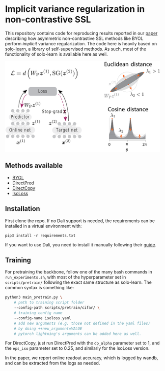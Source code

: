 # Implicit variance regularization in non-contrastive SSL
This repository contains code for reproducing results reported in our [paper](https://neurips.cc/virtual/2023/poster/69901) describing how asymmetric non-contrastive SSL methods like BYOL perform *implicit* variance regularization.
The code here is heavily based on [solo-learn](https://github.com/vturrisi/solo-learn), a library of self-supervised methods.
As such, most of the functionality of solo-learn is available here as well.

![cartoon](fig/cartoon.png)

## Methods available
* [BYOL](https://arxiv.org/abs/2006.07733)
* [DirectPred](https://arxiv.org/abs/2102.06810)
* [DirectCopy](https://arxiv.org/abs/2110.04947)
* [IsoLoss](https://neurips.cc/virtual/2023/poster/69901)


## Installation

First clone the repo.
If no Dali support is needed, the requirements can be installed in a virtual environment with:
```
pip3 install -r requirements.txt
```
If you want to use Dali, you need to install it manually following their [guide](https://github.com/NVIDIA/DALI).


## Training

For pretraining the backbone, follow one of the many bash commands in `run_experiments.sh`, with most of the hyperparameter set in `scripts/pretrain/` following the exact same structure as solo-learn.
The common syntax is something like:
```bash
python3 main_pretrain.py \
    # path to training script folder
    --config-path scripts/pretrain/cifar/ \
    # training config name
    --config-name isoloss.yaml
    # add new arguments (e.g. those not defined in the yaml files)
    # by doing ++new_argument=VALUE
    # pytorch lightning's arguments can be added here as well.
```

For DirectCopy, just run DirectPred with the `dp_alpha` parameter set to 1, and the `eps_iso` parameter set to 0.25, and similarly for the IsoLoss version.

In the paper, we report online readout accuracy, which is logged by wandb, and can be extracted from the logs as needed.


<!-- ## Citation
```bibtex
@article{JMLR:v23:21-1155,
  author  = {Victor Guilherme Turrisi da Costa and Enrico Fini and Moin Nabi and Nicu Sebe and Elisa Ricci},
  title   = {solo-learn: A Library of Self-supervised Methods for Visual Representation Learning},
  journal = {Journal of Machine Learning Research},
  year    = {2022},
  volume  = {23},
  number  = {56},
  pages   = {1-6},
  url     = {http://jmlr.org/papers/v23/21-1155.html}
}
``` -->
